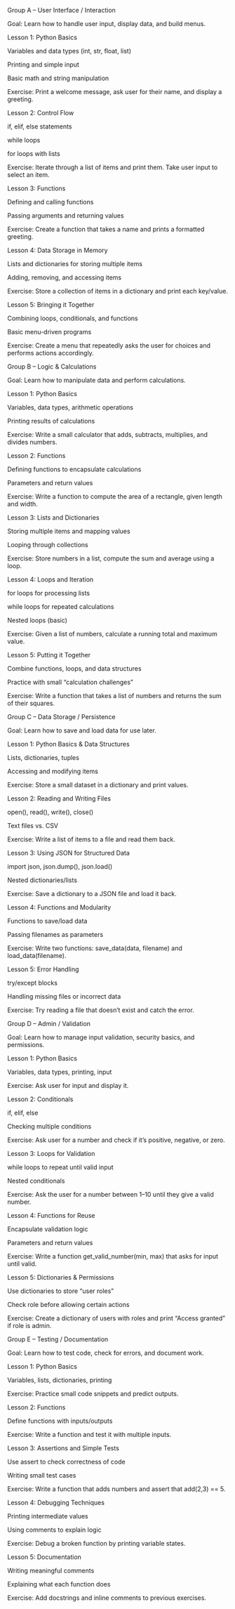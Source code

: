 Group A – User Interface / Interaction

Goal: Learn how to handle user input, display data, and build menus.

Lesson 1: Python Basics

Variables and data types (int, str, float, list)

Printing and simple input

Basic math and string manipulation

Exercise: Print a welcome message, ask user for their name, and display a greeting.

Lesson 2: Control Flow

if, elif, else statements

while loops

for loops with lists

Exercise: Iterate through a list of items and print them. Take user input to select an item.

Lesson 3: Functions

Defining and calling functions

Passing arguments and returning values

Exercise: Create a function that takes a name and prints a formatted greeting.

Lesson 4: Data Storage in Memory

Lists and dictionaries for storing multiple items

Adding, removing, and accessing items

Exercise: Store a collection of items in a dictionary and print each key/value.

Lesson 5: Bringing it Together

Combining loops, conditionals, and functions

Basic menu-driven programs

Exercise: Create a menu that repeatedly asks the user for choices and performs actions accordingly.

Group B – Logic & Calculations

Goal: Learn how to manipulate data and perform calculations.

Lesson 1: Python Basics

Variables, data types, arithmetic operations

Printing results of calculations

Exercise: Write a small calculator that adds, subtracts, multiplies, and divides numbers.

Lesson 2: Functions

Defining functions to encapsulate calculations

Parameters and return values

Exercise: Write a function to compute the area of a rectangle, given length and width.

Lesson 3: Lists and Dictionaries

Storing multiple items and mapping values

Looping through collections

Exercise: Store numbers in a list, compute the sum and average using a loop.

Lesson 4: Loops and Iteration

for loops for processing lists

while loops for repeated calculations

Nested loops (basic)

Exercise: Given a list of numbers, calculate a running total and maximum value.

Lesson 5: Putting it Together

Combine functions, loops, and data structures

Practice with small “calculation challenges”

Exercise: Write a function that takes a list of numbers and returns the sum of their squares.

Group C – Data Storage / Persistence

Goal: Learn how to save and load data for use later.

Lesson 1: Python Basics & Data Structures

Lists, dictionaries, tuples

Accessing and modifying items

Exercise: Store a small dataset in a dictionary and print values.

Lesson 2: Reading and Writing Files

open(), read(), write(), close()

Text files vs. CSV

Exercise: Write a list of items to a file and read them back.

Lesson 3: Using JSON for Structured Data

import json, json.dump(), json.load()

Nested dictionaries/lists

Exercise: Save a dictionary to a JSON file and load it back.

Lesson 4: Functions and Modularity

Functions to save/load data

Passing filenames as parameters

Exercise: Write two functions: save_data(data, filename) and load_data(filename).

Lesson 5: Error Handling

try/except blocks

Handling missing files or incorrect data

Exercise: Try reading a file that doesn’t exist and catch the error.

Group D – Admin / Validation

Goal: Learn how to manage input validation, security basics, and permissions.

Lesson 1: Python Basics

Variables, data types, printing, input

Exercise: Ask user for input and display it.

Lesson 2: Conditionals

if, elif, else

Checking multiple conditions

Exercise: Ask user for a number and check if it’s positive, negative, or zero.

Lesson 3: Loops for Validation

while loops to repeat until valid input

Nested conditionals

Exercise: Ask the user for a number between 1–10 until they give a valid number.

Lesson 4: Functions for Reuse

Encapsulate validation logic

Parameters and return values

Exercise: Write a function get_valid_number(min, max) that asks for input until valid.

Lesson 5: Dictionaries & Permissions

Use dictionaries to store “user roles”

Check role before allowing certain actions

Exercise: Create a dictionary of users with roles and print “Access granted” if role is admin.

Group E – Testing / Documentation

Goal: Learn how to test code, check for errors, and document work.

Lesson 1: Python Basics

Variables, lists, dictionaries, printing

Exercise: Practice small code snippets and predict outputs.

Lesson 2: Functions

Define functions with inputs/outputs

Exercise: Write a function and test it with multiple inputs.

Lesson 3: Assertions and Simple Tests

Use assert to check correctness of code

Writing small test cases

Exercise: Write a function that adds numbers and assert that add(2,3) == 5.

Lesson 4: Debugging Techniques

Printing intermediate values

Using comments to explain logic

Exercise: Debug a broken function by printing variable states.

Lesson 5: Documentation

Writing meaningful comments

Explaining what each function does

Exercise: Add docstrings and inline comments to previous exercises.
